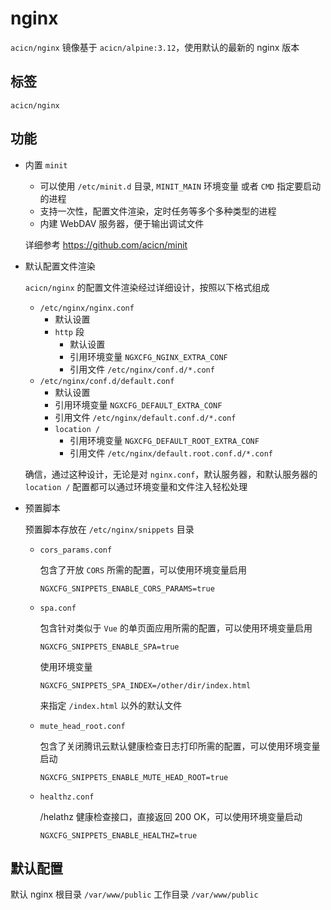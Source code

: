 # nginx

`acicn/nginx` 镜像基于 `acicn/alpine:3.12`，使用默认的最新的 nginx 版本

## 标签

`acicn/nginx`

## 功能

* 内置 `minit`

    - 可以使用 `/etc/minit.d` 目录, `MINIT_MAIN` 环境变量 或者 `CMD` 指定要启动的进程
    - 支持一次性，配置文件渲染，定时任务等多个多种类型的进程
    - 内建 WebDAV 服务器，便于输出调试文件

    
    详细参考 https://github.com/acicn/minit

* 默认配置文件渲染

    `acicn/nginx` 的配置文件渲染经过详细设计，按照以下格式组成

    * `/etc/nginx/nginx.conf`
        * 默认设置
        * `http` 段
            * 默认设置
            * 引用环境变量 `NGXCFG_NGINX_EXTRA_CONF`
            * 引用文件 `/etc/nginx/conf.d/*.conf`
    * `/etc/nginx/conf.d/default.conf`
        * 默认设置
        * 引用环境变量 `NGXCFG_DEFAULT_EXTRA_CONF`
        * 引用文件 `/etc/nginx/default.conf.d/*.conf`
        * `location /`
            * 引用环境变量 `NGXCFG_DEFAULT_ROOT_EXTRA_CONF`
            * 引用文件 `/etc/nginx/default.root.conf.d/*.conf`

    确信，通过这种设计，无论是对 `nginx.conf`，默认服务器，和默认服务器的 `location /` 配置都可以通过环境变量和文件注入轻松处理

* 预置脚本

    预置脚本存放在 `/etc/nginx/snippets` 目录

    * `cors_params.conf`

        包含了开放 `CORS` 所需的配置，可以使用环境变量启用

        `NGXCFG_SNIPPETS_ENABLE_CORS_PARAMS=true`

    * `spa.conf`

        包含针对类似于 `Vue` 的单页面应用所需的配置，可以使用环境变量启用

        `NGXCFG_SNIPPETS_ENABLE_SPA=true`

        使用环境变量

        `NGXCFG_SNIPPETS_SPA_INDEX=/other/dir/index.html`

        来指定 `/index.html` 以外的默认文件

    * `mute_head_root.conf`

        包含了关闭腾讯云默认健康检查日志打印所需的配置，可以使用环境变量启动

        `NGXCFG_SNIPPETS_ENABLE_MUTE_HEAD_ROOT=true`

    * `healthz.conf`

        /helathz 健康检查接口，直接返回 200 OK，可以使用环境变量启动

        `NGXCFG_SNIPPETS_ENABLE_HEALTHZ=true`

## 默认配置

默认 nginx 根目录 `/var/www/public`
工作目录 `/var/www/public`
